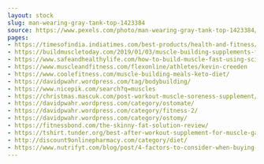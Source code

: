 ```yaml
---
layout: stock
slug: man-wearing-gray-tank-top-1423384
source: https://www.pexels.com/photo/man-wearing-gray-tank-top-1423384/
pages:
- https://timesofindia.indiatimes.com/best-products/health-and-fitness/exercise-fitness/muscle-building-supplements-for-the-workout-freaks/articleshow/67360214.cms
- https://buildmuscletoday.com/2019/01/03/muscle-building-supplements-for-the-workout-freaks-times-of-india/
- https://www.safeandhealthylife.com/how-to-build-muscle-fast-using-scientifically-proven-principles/
- https://www.muscleandfitness.com/flexonline/athletes/kevin-creeden
- https://www.coolefitness.com/muscle-building-meals-keto-diet/
- https://davidpwahr.wordpress.com/tag/bodybuilding/
- https://www.nicepik.com/search?q=muscles
- https://christmas.mascuk.com/post-workout-muscle-soreness-supplement/
- https://davidpwahr.wordpress.com/category/ostomate/
- https://davidpwahr.wordpress.com/category/fitness-2/
- https://davidpwahr.wordpress.com/category/ostomy/
- https://fitnessbond.com/the-skinny-fat-solution-review/
- https://tshirt.tunder.org/best-after-workout-supplement-for-muscle-gain/
- http://discount9onlinepharmacy.com/category/diet/
- https://www.nutrifyt.com/blog/post/4-factors-to-consider-when-buying-a-mass-gainer/
---
```

